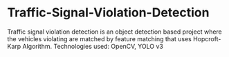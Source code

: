 # Traffic-Signal-Violation-Detection
Traffic signal violation detection is an object detection based project where the vehicles violating are matched by feature matching that uses Hopcroft-Karp Algorithm. Technologies used: OpenCV, YOLO v3

